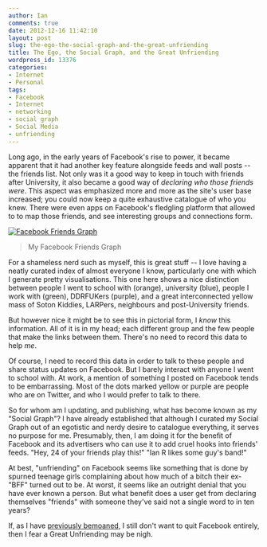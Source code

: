 ```yaml
---
author: Ian
comments: true
date: 2012-12-16 11:42:10
layout: post
slug: the-ego-the-social-graph-and-the-great-unfriending
title: The Ego, the Social Graph, and the Great Unfriending
wordpress_id: 13376
categories:
- Internet
- Personal
tags:
- Facebook
- Internet
- networking
- social graph
- Social Media
- unfriending
---
```


Long ago, in the early years of Facebook's rise to power, it became apparent that it had another key feature alongside feeds and wall posts -- the friends list. Not only was it a good way to keep in touch with friends after University, it also became a good way of _declaring who those friends were_. This aspect was emphasized more and more as the site's user base increased; you could now keep a quite exhaustive catalogue of who you knew. There were even apps on Facebook's fledgling platform that allowed to to map those friends, and see interesting groups and connections form.

[![Facebook Friends Graph](https://files.ianrenton.com/sites/blog/2012/12/Screenshot-10-233x300.png)](https://files.ianrenton.com/sites/blog/2012/12/Screenshot-10.png)

> My Facebook Friends Graph

For a shameless nerd such as myself, this is great stuff -- I love having a neatly curated index of almost everyone I know, particularly one with which I generate pretty visualisations. This one here shows a nice distinction between people I went to school with (orange), university (blue), people I work with (green), DDRFUKers (purple), and a great interconnected yellow mass of Soton Kiddies, LARPers, neighbours and post-University friends.

But however nice it might be to see this in pictorial form, I _know_ this information. All of it is in my head; each different group and the few people that make the links between them. There's no need to record this data to help _me_.

Of course, I need to record this data in order to talk to these people and share status updates on Facebook. But I barely interact with anyone I went to school with. At work, a mention of something I posted on Facebook tends to be embarrassing. Most of the dots marked yellow or purple are people who are on Twitter, and who I would prefer to talk to there.

So for whom am I updating, and publishing, what has become known as my "Social Graph"? I have already established that although I curated my Social Graph out of an egotistic and nerdy desire to catalogue everything, it serves no purpose for me. Presumably, then, I am doing it for the benefit of Facebook and its advertisers who can use it to add cruel hooks into friends' feeds. "Hey, 24 of your friends play this!" "Ian R likes some guy's band!"

At best, "unfriending" on Facebook seems like something that is done by spurned teenage girls complaining about how much of a bitch their ex-"BFF" turned out to be. At worst, it seems like an outright denial that you have ever known a person. But what benefit does a user get from declaring themselves "friends" with someone they've said not a single word to in ten years?

If, as I have [previously bemoaned](http://blog.ianrenton.com/could-i-live-without/), I still don't want to quit Facebook entirely, then I fear a Great Unfriending may be nigh.
